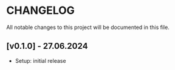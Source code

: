 # CHANGELOG

All notable changes to this project will be documented in this file.

## [v0.1.0] - 27.06.2024
- Setup: initial release